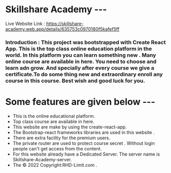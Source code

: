 # Skillshare Academy ---
 
Live Website Link : https://skillshare-academy.web.app/details/635753c0970180f5kafef5ff

### Introduction : This project was bootstrapped with Create React App. This is the top class online education platform in the world. In this platform you can learn something new . Many online course are available in here. You need to choose and learn adn grow. And specially after every course we give a certificate.To do some thing new and extraordinary enroll any course in this course. Best wish and good luck for you. 

# Some features are given below ---  
* This is the online educational platform.
* Top class course are available in here.
* This website are make by using the create-react-app.
* The Bootstrap-react frameworks libraries are used in this website .
* There are extra facility for the premium users. 
* The private router are used to protect course secret . Without login people can't get access from the content.
* For this website already have a Dedicated Server. The server name is Skillshare-Academy-server.
* The © 2022 Copyright:RHD-Limit.com .